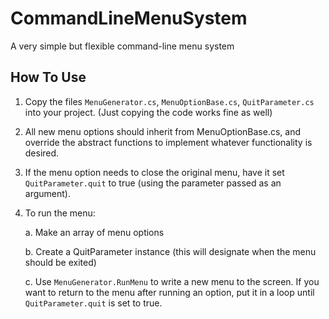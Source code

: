 # CommandLineMenuSystem
A very simple but flexible command-line menu system 

How To Use
-
1. Copy the files `MenuGenerator.cs`, `MenuOptionBase.cs`, `QuitParameter.cs` into your project. (Just copying the code works fine as well)
2. All new menu options should inherit from MenuOptionBase.cs, and override the abstract functions to implement whatever functionality is desired.
3. If the menu option needs to close the original menu, have it set `QuitParameter.quit` to true (using the parameter passed as an argument).
4. To run the menu:

   a. Make an array of menu options
   
   b. Create a QuitParameter instance (this will designate when the menu should be exited)
   
   c. Use `MenuGenerator.RunMenu` to write a new menu to the screen. If you want to return to the menu after running an option, put it in a loop until `QuitParameter.quit` is set to true.
  
